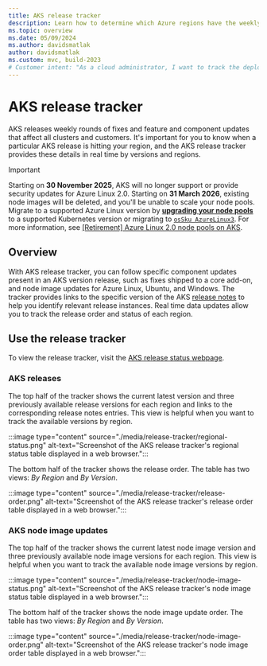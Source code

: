 ```yaml
---
title: AKS release tracker
description: Learn how to determine which Azure regions have the weekly AKS release deployments rolled out in real time. 
ms.topic: overview
ms.date: 05/09/2024
ms.author: davidsmatlak
author: davidsmatlak
ms.custom: mvc, build-2023
# Customer intent: "As a cloud administrator, I want to track the deployment status of AKS releases in real time by region, so that I can ensure my clusters are updated with the latest fixes and features promptly."
---
```


# AKS release tracker

AKS releases weekly rounds of fixes and feature and component updates that affect all clusters and customers. It's important for you to know when a particular AKS release is hitting your region, and the AKS release tracker provides these details in real time by versions and regions.

> [!IMPORTANT]
> Starting on **30 November 2025**, AKS will no longer support or provide security updates for Azure Linux 2.0. Starting on **31 March 2026**, existing node images will be deleted, and you'll be unable to scale your node pools. Migrate to a supported Azure Linux version by [**upgrading your node pools**](/azure/aks/upgrade-aks-cluster) to a supported Kubernetes version or migrating to [`osSku AzureLinux3`](/azure/aks/upgrade-os-version). For more information, see [[Retirement] Azure Linux 2.0 node pools on AKS](https://github.com/Azure/AKS/issues/4988).

## Overview

With AKS release tracker, you can follow specific component updates present in an AKS version release, such as fixes shipped to a core add-on, and node image updates for Azure Linux, Ubuntu, and Windows. The tracker provides links to the specific version of the AKS [release notes][aks-release] to help you identify relevant release instances. Real time data updates allow you to track the release order and status of each region.

## Use the release tracker

To view the release tracker, visit the [AKS release status webpage][release-tracker-webpage].

### AKS releases

The top half of the tracker shows the current latest version and three previously available release versions for each region and links to the corresponding release notes entries. This view is helpful when you want to track the available versions by region.

:::image type="content" source="./media/release-tracker/regional-status.png" alt-text="Screenshot of the AKS release tracker's regional status table displayed in a web browser.":::

The bottom half of the tracker shows the release order. The table has two views: *By Region* and *By Version*.

:::image type="content" source="./media/release-tracker/release-order.png" alt-text="Screenshot of the AKS release tracker's release order table displayed in a web browser.":::

### AKS node image updates

The top half of the tracker shows the current latest node image version and three previously available node image versions for each region. This view is helpful when you want to track the available node image versions by region.

:::image type="content" source="./media/release-tracker/node-image-status.png" alt-text="Screenshot of the AKS release tracker's node image status table displayed in a web browser.":::

The bottom half of the tracker shows the node image update order. The table has two views: *By Region* and *By Version*.

:::image type="content" source="./media/release-tracker/node-image-order.png" alt-text="Screenshot of the AKS release tracker's node image order table displayed in a web browser.":::

<!-- LINKS - external -->
[aks-release]: https://github.com/Azure/AKS/releases
[release-tracker-webpage]: https://releases.aks.azure.com/webpage/index.html
